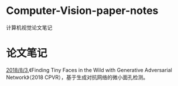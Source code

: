 # Computer-Vision-paper-notes
计算机视觉论文笔记

# 论文笔记

[2018/8/3](https://github.com/zoenuo/Computer-Vision-paper-notes/blob/master/2018/image%20processing/Finding%20Tiny%20Faces%20in%20the%20Wild.pdf),《Finding Tiny Faces in the Wild with Generative Adversarial Network》（2018 CPVR），基于生成对抗网络的微小面孔检测。
